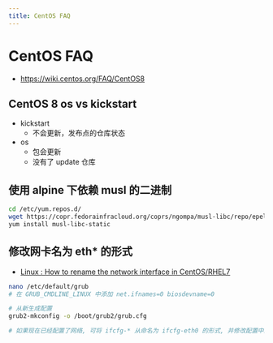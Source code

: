 ```yaml
---
title: CentOS FAQ
---
```


# CentOS FAQ

- https://wiki.centos.org/FAQ/CentOS8

## CentOS 8 os vs kickstart

- kickstart
  - 不会更新，发布点的仓库状态
- os
  - 包会更新
  - 没有了 update 仓库

## 使用 alpine 下依赖 musl 的二进制

```bash
cd /etc/yum.repos.d/
wget https://copr.fedorainfracloud.org/coprs/ngompa/musl-libc/repo/epel-7/ngompa-musl-libc-epel-7.repo
yum install musl-libc-static
```

## 修改网卡名为 eth\* 的形式

- [Linux : How to rename the network interface in CentOS/RHEL7](http://www.itechlounge.net/2016/04/linux-how-to-rename-the-network-interface-in-centosrhel7/)

```bash
nano /etc/default/grub
# 在 GRUB_CMDLINE_LINUX 中添加 net.ifnames=0 biosdevname=0

# 从新生成配置
grub2-mkconfig -o /boot/grub2/grub.cfg

# 如果现在已经配置了网络, 可将 ifcfg-* 从命名为 ifcfg-eth0 的形式, 并修改配置中的 NAME 和 DEVICE
```
